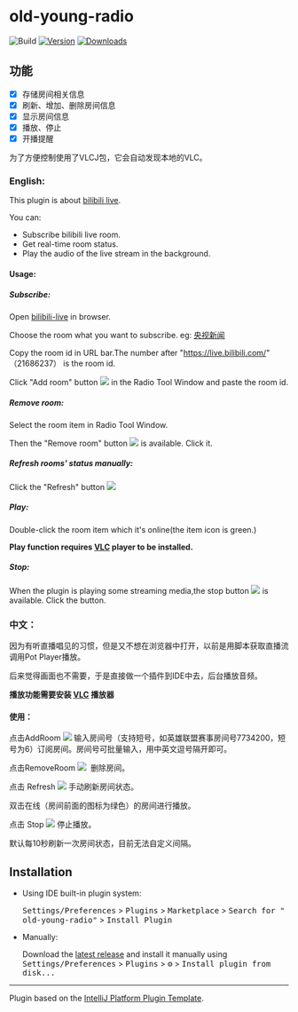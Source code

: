 # old-young-radio

![Build](https://github.com/cdxylm/old-young-radio/workflows/Build/badge.svg)
[![Version](https://img.shields.io/jetbrains/plugin/v/PLUGIN_ID.svg)](https://plugins.jetbrains.com/plugin/18850-old-young-radio)
[![Downloads](https://img.shields.io/jetbrains/plugin/d/PLUGIN_ID.svg)](https://plugins.jetbrains.com/plugin/18850-old-young-radio)


## 功能

- [x] 存储房间相关信息
- [x] 刷新、增加、删除房间信息
- [x] 显示房间信息
- [x] 播放、停止
- [x] 开播提醒

为了方便控制使用了VLCJ包，它会自动发现本地的VLC。
<!-- Plugin description -->
### English:

This plugin is about [bilibili live](https://live.bilibili.com).

You can:

- Subscribe bilibili live room.
- Get real-time room status.
- Play the audio of the live stream in the background.

#### Usage:

##### Subscribe:

Open [bilibili-live](https://live.bilibili.com/) in browser.

Choose the room what you want to subscribe. eg: [央视新闻](https://live.bilibili.com/21686237)

Copy the room id in URL bar.The number after "https://live.bilibili.com/" （21686237） is the room id.

Click "Add room" button <img src="https://img.icons8.com/external-tanah-basah-glyph-tanah-basah/16/000000/external-plus-user-interface-tanah-basah-glyph-tanah-basah-2.png">
in the Radio Tool Window and paste the room id.

##### Remove room:
Select the room item in Radio Tool Window.

Then the "Remove room" button <img src="https://img.icons8.com/material-rounded/16/000000/minus.png"> is available.
Click it.

##### Refresh rooms' status manually:
Click the "Refresh" button <img src="https://img.icons8.com/ios-glyphs/16/000000/refresh--v1.png">

##### Play:
Double-click the room item which it's online(the item icon is green.)

**Play function requires [VLC](https://www.videolan.org/vlc/) player to be installed.**

##### Stop:
When the plugin is playing some streaming media,the stop button <img src="https://img.icons8.com/office/16/000000/stop.png"> is available.
Click the button.


### 中文：

因为有听直播唱见的习惯，但是又不想在浏览器中打开，以前是用脚本获取直播流调用Pot Player播放。

后来觉得画面也不需要，于是直接做一个插件到IDE中去，后台播放音频。

**播放功能需要安装 [VLC](https://www.videolan.org/vlc/) 播放器**

#### 使用：

点击AddRoom <img src="https://img.icons8.com/external-tanah-basah-glyph-tanah-basah/16/000000/external-plus-user-interface-tanah-basah-glyph-tanah-basah-2.png"> 输入房间号（支持短号，如英雄联盟赛事房间号7734200，短号为6）订阅房间。房间号可批量输入，用中英文逗号隔开即可。<br>

点击RemoveRoom <img src="https://img.icons8.com/material-rounded/16/000000/minus.png"> <img> 删除房间。<br>

点击 Refresh <img src="https://img.icons8.com/ios-glyphs/16/000000/refresh--v1.png"> 手动刷新房间状态。<br>

双击在线（房间前面的图标为绿色）的房间进行播放。

点击 Stop <img src="https://img.icons8.com/office/16/000000/stop.png"> 停止播放。


默认每10秒刷新一次房间状态，目前无法自定义间隔。


<!-- Plugin description end -->

## Installation

- Using IDE built-in plugin system:

  <kbd>Settings/Preferences</kbd> > <kbd>Plugins</kbd> > <kbd>Marketplace</kbd> > <kbd>Search for "
  old-young-radio"</kbd> >
  <kbd>Install Plugin</kbd>

- Manually:

  Download the [latest release](https://github.com/cdxylm/old-young-radio/releases/latest) and install it manually using
  <kbd>Settings/Preferences</kbd> > <kbd>Plugins</kbd> > <kbd>⚙️</kbd> > <kbd>Install plugin from disk...</kbd>

---
Plugin based on the [IntelliJ Platform Plugin Template][template].

[template]: https://github.com/JetBrains/intellij-platform-plugin-template
